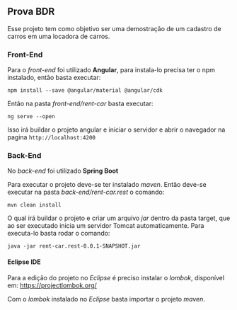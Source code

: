 ## Prova BDR

Esse projeto tem como objetivo ser uma demostração de um cadastro de carros em uma locadora de carros.

### Front-End
Para o *front-end* foi utilizado **Angular**, para instala-lo precisa ter o npm instalado, então basta executar:

`npm install --save @angular/material @angular/cdk`

Então na pasta *front-end/rent-car* basta executar:

`ng serve --open`

Isso irá buildar o projeto angular e iniciar o servidor e abrir o navegador na pagina `http://localhost:4200`

### Back-End
No *back-end* foi utilizado **Spring Boot**

Para executar o projeto deve-se ter instalado *maven*. Então deve-se executar na pasta *back-end/rent-car.rest* o comando:

`mvn clean install`

O qual irá buildar o projeto e criar um arquivo *jar* dentro da pasta target, que ao ser executado inicia um servidor Tomcat automaticamente.
Para executa-lo basta rodar o comando:

`java -jar rent-car.rest-0.0.1-SNAPSHOT.jar`

#### Eclipse IDE
Para a edição do projeto no *Eclipse* é preciso instalar o *lombok*, disponível em: https://projectlombok.org/

Com o *lombok* instalado no *Eclipse* basta importar o projeto *maven*.
